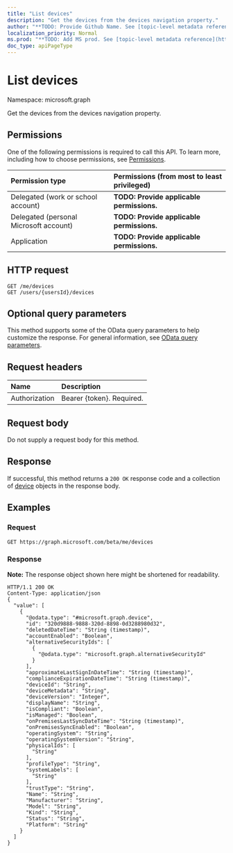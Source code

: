 ```yaml
---
title: "List devices"
description: "Get the devices from the devices navigation property."
author: "**TODO: Provide Github Name. See [topic-level metadata reference](https://msgo.azurewebsites.net/add/document/guidelines/metadata.html#topic-level-metadata)**"
localization_priority: Normal
ms.prod: "**TODO: Add MS prod. See [topic-level metadata reference](https://msgo.azurewebsites.net/add/document/guidelines/metadata.html#topic-level-metadata)**"
doc_type: apiPageType
---
```


# List devices

Namespace: microsoft.graph

Get the devices from the devices navigation property.

## Permissions
One of the following permissions is required to call this API. To learn more, including how to choose permissions, see [Permissions](/concepts/permissions-reference.md).

|Permission type|Permissions (from most to least privileged)|
|:---|:---|
|Delegated (work or school account)|**TODO: Provide applicable permissions.**|
|Delegated (personal Microsoft account)|**TODO: Provide applicable permissions.**|
|Application|**TODO: Provide applicable permissions.**|

## HTTP request
<!-- {
  "blockType": "ignored"
}
-->
``` http
GET /me/devices
GET /users/{usersId}/devices
```

## Optional query parameters
This method supports some of the OData query parameters to help customize the response. For general information, see [OData query parameters](/graph/query-parameters).

## Request headers
|Name|Description|
|:---|:---|
|Authorization|Bearer {token}. Required.|

## Request body
Do not supply a request body for this method.

## Response
If successful, this method returns a `200 OK` response code and a collection of [device](../resources/device.md) objects in the response body.

## Examples

### Request
<!-- {
  "blockType": "request",
  "name": "get_device"
}
-->
``` http
GET https://graph.microsoft.com/beta/me/devices
```

### Response
**Note:** The response object shown here might be shortened for readability.
<!-- {
  "blockType": "response",
  "truncated": true,
  "@odata.type": "collection(microsoft.graph.device)"
}
-->
``` http
HTTP/1.1 200 OK
Content-Type: application/json
{
  "value": [
    {
      "@odata.type": "#microsoft.graph.device",
      "id": "320d9888-9888-320d-8898-0d3288980d32",
      "deletedDateTime": "String (timestamp)",
      "accountEnabled": "Boolean",
      "alternativeSecurityIds": [
        {
          "@odata.type": "microsoft.graph.alternativeSecurityId"
        }
      ],
      "approximateLastSignInDateTime": "String (timestamp)",
      "complianceExpirationDateTime": "String (timestamp)",
      "deviceId": "String",
      "deviceMetadata": "String",
      "deviceVersion": "Integer",
      "displayName": "String",
      "isCompliant": "Boolean",
      "isManaged": "Boolean",
      "onPremisesLastSyncDateTime": "String (timestamp)",
      "onPremisesSyncEnabled": "Boolean",
      "operatingSystem": "String",
      "operatingSystemVersion": "String",
      "physicalIds": [
        "String"
      ],
      "profileType": "String",
      "systemLabels": [
        "String"
      ],
      "trustType": "String",
      "Name": "String",
      "Manufacturer": "String",
      "Model": "String",
      "Kind": "String",
      "Status": "String",
      "Platform": "String"
    }
  ]
}
```

